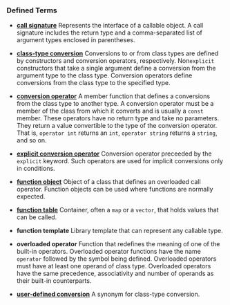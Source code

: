 <h3 id="filepos3775079">Defined Terms</h3><ul><li><p><a href="137-14.8._functioncall_operator.html#filepos3691634" id="filepos3775218"><strong>call signature</strong></a> Represents the interface of a callable object. A call signature includes the return type and a comma-separated list of argument types enclosed in parentheses.</p></li><li><p><a href="138-14.9._overloading_conversions_and_operators.html#filepos3713836" id="filepos3775553"><strong>class-type conversion</strong></a> Conversions to or from class types are defined by constructors and conversion operators, respectively. Non<code>explicit</code> constructors that take a single argument define a conversion from the argument type to the class type. Conversion operators define conversions from the class type to the specified type.</p></li><li><p><a href="138-14.9._overloading_conversions_and_operators.html#filepos3714207" id="filepos3776100"><strong>conversion operator</strong></a> A member function that defines a conversions from the class type to another type. A conversion operator must be a member of the class from which it converts and is usually a <code>const</code> member. These operators have no return type and take no parameters. They return a value convertible to the type of the conversion operator. That is, <code>operator int</code> returns an <code>int</code>, <code>operator string</code> returns a <code>string</code>, and so on.</p></li><li><p><a href="138-14.9._overloading_conversions_and_operators.html#filepos3728856" id="filepos3776999"><strong>explicit conversion operator</strong></a> Conversion operator preceeded by the <code>explicit</code> keyword. Such operators are used for implicit conversions only in conditions.</p></li><li><p><a href="137-14.8._functioncall_operator.html#filepos3661371" id="filepos3777376"><strong>function object</strong></a> Object of a class that defines an overloaded call operator. Function objects can be used where functions are normally expected.</p></li><li><p><a href="137-14.8._functioncall_operator.html#filepos3694101" id="filepos3777681"><strong>function table</strong></a> Container, often a <code>map</code> or a <code>vector</code>, that holds values that can be called.</p></li><li><p><strong>function template</strong> Library template that can represent any callable type.</p></li><li><p><strong>overloaded operator</strong> Function that redefines the meaning of one of the built-in operators. Overloaded operator functions have the name <code>operator</code> followed by the symbol being defined. Overloaded operators must have at least one operand of class type. Overloaded operators have the same precedence, associativity and number of operands as their built-in counterparts.</p></li><li><p><a href="138-14.9._overloading_conversions_and_operators.html#filepos3713962" id="filepos3778805"><strong>user-defined conversion</strong></a> A synonym for class-type conversion.</p></li>
 
</ul>
